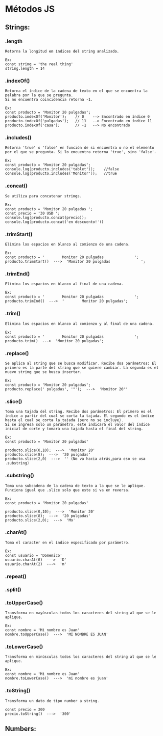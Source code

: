 # Métodos JS

## Strings:

### .length  

    Retorna la longitud en índices del string analizado.

    Ex:
    const string = 'the real thing'
    string.length = 14

### .indexOf()  

    Retorna el índice de la cadena de texto en el que se encuentra la palabra por la que se pregunta.
    Si no encuentra coincidencia retorna -1.

    Ex:
    const producto = 'Monitor 20 pulgadas';
    producto.indexOf('Monitor');    // 0    --> Encontrado en índice 0
    producto.indexOf('pulgadas');   // 11   --> Encontrado en índice 11 
    producto.indexOf('casa');       // -1   --> No encontrado

### .includes()

    Retorna 'true' o 'false' en función de si encuentra o no el elemento por el que se pregunta. Si lo encuentra retorna 'true', sino 'false'.

    Ex:
    const producto = 'Monitor 20 pulgadas';
    console.log(producto.includes('tablet'));    //false
    console.log(producto.includes('Monitor'));   //true

### .concat()  

    Se utiliza para concatenar strings.

    Ex:
    const producto = 'Monitor 20 pulgadas ';
    const precio = '30 USD ';
    console.log(producto.concat(precio));
    console.log(producto.concat('en descuento!'))

### .trimStart()  

    Elimina los espacios en blanco al comienzo de una cadena.

    Ex:
    const producto = '        Monitor 20 pulgadas              ';
    producto.trimStart()  --->  'Monitor 20 pulgadas              ';

### .trimEnd()  

    Elimina los espacios en blanco al final de una cadena.

    Ex:
    const producto = '        Monitor 20 pulgadas              ';
    producto.trimEnd()  --->  '        Monitor 20 pulgadas';

### .trim()  

    Elimina los espacios en blanco al comienzo y al final de una cadena.

    Ex:
    const producto = '        Monitor 20 pulgadas              ';
    producto.trim()  --->  'Monitor 20 pulgadas';

### .replace()

    Se aplica al string que se busca modificar. Recibe dos parámetros: El primero es la parte del string que se quiere cambiar. La segunda es el nuevo string que se busca insertar.

    Ex:
    const producto = 'Monitor 20 pulgadas';
    producto.replace(' pulgadas', '"');  --->  'Monitor 20"'

### .slice()

    Toma una tajada del string. Recibe dos parámetros: El primero es el índice a partir del cual se corta la tajada. El segundo es el índice hasta el cual se corta la tajada (pero no se incluye).
    Si se ingresa solo un parámetro, este indicará el valor del índice inicial de corte y tomará una tajada hasta el final del string.

    Ex:
    const producto = 'Monitor 20 pulgadas'

    producto.slice(0,10);  --->  'Monitor 20'
    producto.slice(8);  --->  '20 pulgadas'
    producto.slice(2,0)  --->  '' (No va hacia atrás,para eso se usa .substring)

### .substring()

    Toma una subcadena de la cadena de texto a la que se le aplique. Funciona igual que .slice solo que este si va en reversa.

    Ex:
    const producto = 'Monitor 20 pulgadas'

    producto.slice(0,10);  --->  'Monitor 20'
    producto.slice(8);  --->  '20 pulgadas'
    producto.slice(2,0);  --->  'Mo'

### .charAt()

    Toma el caracter en el índice especificado por parámetro.

    Ex:
    const usuario = 'Domenico'
    usuario.charAt(0)  --->  'D'
    usuario.charAt(2)  --->  'm'

### .repeat()

### .split()

### .toUpperCase()

    Transforma en mayúsculas todos los caracteres del string al que se le aplique.

    Ex:
    const nombre = 'Mi nombre es Juan'
    nombre.toUpperCase()  --->  'MI NOMBRE ES JUAN'

### .toLowerCase()

    Transforma en minúsculas todos los caracteres del string al que se le aplique.

    Ex:
    const nombre = 'Mi nombre es Juan'
    nombre.toLowerCase()  --->  'mi nombre es juan'

### .toString()

    Transforma un dato de tipo number a string.

    const precio = 300
    precio.toString()  --->  '300'


## Numbers: